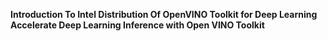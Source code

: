 **Introduction To Intel Distribution Of OpenVINO Toolkit for Deep Learning**
**Accelerate Deep Learning Inference with Open VINO Toolkit**
